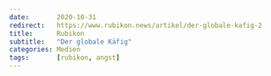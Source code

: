 ```yaml
---
date:       2020-10-31
redirect:   https://www.rubikon.news/artikel/der-globale-kafig-2
title:      Rubikon
subtitle:   "Der globale Käfig"
categories: Medien
tags:       [rubikon, angst]
---
```

